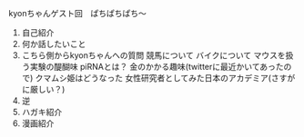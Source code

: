 kyonちゃんゲスト回　ぱちぱちぱち〜
1. 自己紹介
2. 何か話したいこと
3. こちら側からkyonちゃんへの質問
  競馬について
  バイクについて
  マウスを扱う実験の醍醐味
  piRNAとは？
  金のかかる趣味(twitterに最近かいてあったので)
  クマムシ姫はどうなった
  女性研究者としてみた日本のアカデミア(さすがに厳しい？)
4. 逆
5. ハガキ紹介
6. 漫画紹介
